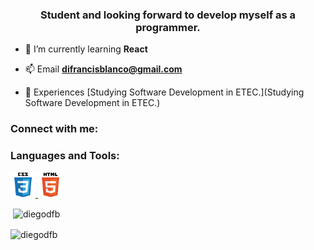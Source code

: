 <h3 align="center">Student and looking forward to develop myself as a programmer.</h3>

- 🌱 I’m currently learning **React**

- 📫 Email **difrancisblanco@gmail.com**

- 📄 Experiences [Studying Software Development in ETEC.](Studying Software Development in ETEC.)

<h3 align="left">Connect with me:</h3>
<p align="left">
</p>

<h3 align="left">Languages and Tools:</h3>
<p align="left"> <a href="https://www.w3schools.com/css/" target="_blank" rel="noreferrer"> <img src="https://raw.githubusercontent.com/devicons/devicon/master/icons/css3/css3-original-wordmark.svg" alt="css3" width="40" height="40"/> </a> <a href="https://www.w3.org/html/" target="_blank" rel="noreferrer"> <img src="https://raw.githubusercontent.com/devicons/devicon/master/icons/html5/html5-original-wordmark.svg" alt="html5" width="40" height="40"/> </a> </p>

<p>&nbsp;<img align="center" src="https://github-readme-stats.vercel.app/api?username=diegodfb&show_icons=true&locale=en" alt="diegodfb" /></p>

<p><img align="center" src="https://github-readme-streak-stats.herokuapp.com/?user=diegodfb&" alt="diegodfb" /></p>

